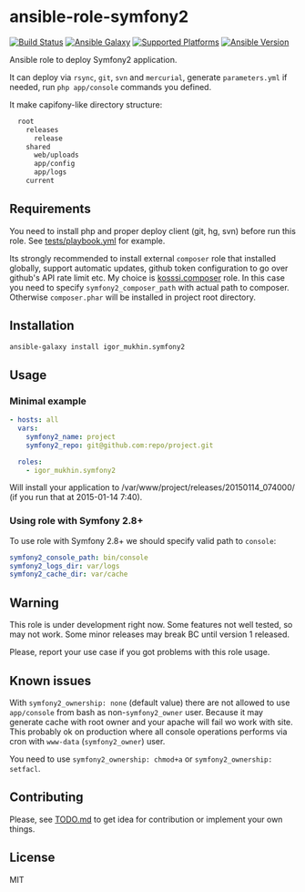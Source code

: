 # ansible-role-symfony2

[![Build Status](https://travis-ci.org/ansible-roles/ansible-role-symfony2.svg?branch=master)](https://travis-ci.org/ansible-roles/ansible-role-symfony2)
[![Ansible Galaxy](http://img.shields.io/badge/ansible--galaxy-igor__mukhin.symfony2-blue.svg?style=flat)](https://galaxy.ansible.com/list#/roles/3073)
[![Supported Platforms](http://img.shields.io/badge/platforms-ubuntu-orange.svg?style=flat)](#)
[![Ansible Version](http://img.shields.io/badge/ansible%20version-1.5.3+-lightgray.svg?style=flat)](#)

Ansible role to deploy Symfony2 application.

It can deploy via `rsync`, `git`, `svn` and `mercurial`, generate `parameters.yml` if needed, run `php app/console` commands you defined.

It make capifony-like directory structure:

```bash
  root
    releases
      release
    shared
      web/uploads
      app/config
      app/logs
    current
```

## Requirements

You need to install php and proper deploy client (git, hg, svn) before run this role. See [tests/playbook.yml](tests/playbook.yml) for example.

Its strongly recommended to install external `composer` role that installed globally, support automatic updates, github token configuration to go over github's API rate limit etc. My choice is [kosssi.composer](https://galaxy.ansible.com/list#/roles/1119) role. In this case you need to specify `symfony2_composer_path` with actual path to composer. Otherwise `composer.phar` will be installed in project root directory.

## Installation

```bash
ansible-galaxy install igor_mukhin.symfony2
```

## Usage

### Minimal example

```yml
- hosts: all
  vars:
    symfony2_name: project
    symfony2_repo: git@github.com:repo/project.git

  roles:
    - igor_mukhin.symfony2
```

Will install your application to /var/www/project/releases/20150114_074000/
(if you run that at 2015-01-14 7:40).

### Using role with Symfony 2.8+

To use role with Symfony 2.8+ we should specify valid 
path to `console`:

```yaml
symfony2_console_path: bin/console
symfony2_logs_dir: var/logs
symfony2_cache_dir: var/cache
```

## Warning

This role is under development right now. Some features not well tested, so may not work. Some minor releases may break BC until version 1 released.

Please, report your use case if you got problems with this role usage.

## Known issues

With `symfony2_ownership: none` (default value) there are not allowed to use `app/console` from bash as non-`symfony2_owner` user. Because it may generate cache with root owner and your apache will fail wo work with site. This probably ok on production where all console operations performs via cron with `www-data` (`symfony2_owner`) user.

You need to use `symfony2_ownership: chmod+a` or `symfony2_ownership: setfacl`.

## Contributing

Please, see [TODO.md](TODO.md) to get idea for contribution or implement your own things.

## License

MIT
